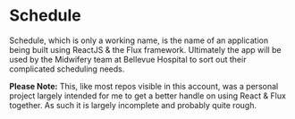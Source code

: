 # Schedule
Schedule, which is only a working name, is the name of an application being built using ReactJS & the Flux framework. Ultimately the app will be used by the Midwifery team at Bellevue Hospital to sort out their complicated scheduling needs.

**Please Note:**
This, like most repos visible in this account, was a personal project largely intended for me to get a better handle on using React & Flux together. As such it is largely incomplete and probably quite rough.
